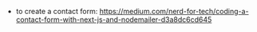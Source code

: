 - to create a contact form: <https://medium.com/nerd-for-tech/coding-a-contact-form-with-next-js-and-nodemailer-d3a8dc6cd645>

